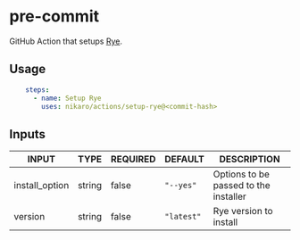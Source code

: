 # pre-commit

GitHub Action that setups [Rye](https://rye-up.com).

## Usage

```yaml
    steps:
      - name: Setup Rye
        uses: nikaro/actions/setup-rye@<commit-hash>
```

## Inputs

<!-- AUTO-DOC-INPUT:START - Do not remove or modify this section -->

|     INPUT      |  TYPE  | REQUIRED |  DEFAULT   |                DESCRIPTION                 |
|----------------|--------|----------|------------|--------------------------------------------|
| install_option | string |  false   | `"--yes"`  | Options to be passed to the <br>installer  |
|    version     | string |  false   | `"latest"` |           Rye version to install           |

<!-- AUTO-DOC-INPUT:END -->
